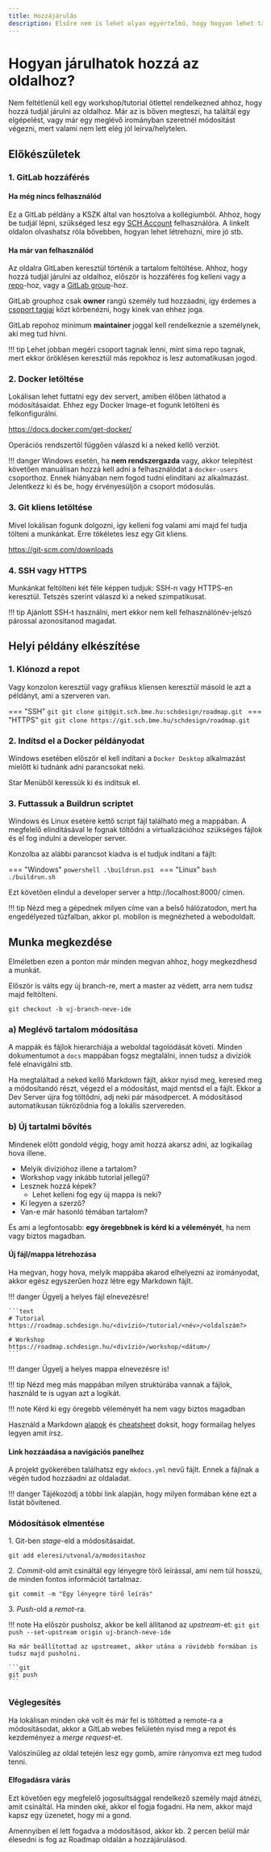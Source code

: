 ```yaml
---
title: Hozzájárulás
description: Elsőre nem is lehet olyan egyértelmű, hogy hogyan lehet tartalmilag bővíteni az oldalt. Ennek a lépésein megyünk végig.
---
```


# Hogyan járulhatok hozzá az oldalhoz?

Nem feltétlenül kell egy workshop/tutorial ötlettel rendelkezned ahhoz, hogy hozzá tudjál járulni az oldalhoz. Már az is bőven megteszi, ha találtál egy elgépelést, vagy már egy meglévő irományban szeretnél módosítást végezni, mert valami nem lett elég jól leírva/helytelen.

## Előkészületek

### 1. GitLab hozzáférés

#### Ha még nincs felhasználód

Ez a GitLab példány a KSZK által van hosztolva a kollégiumból. Ahhoz, hogy be tudjál lépni, szükséged lesz egy [SCH Account](https://kszk.sch.bme.hu/szolgaltatasaink/sch-account/) felhasználóra. A linkelt oldalon olvashatsz róla bővebben, hogyan lehet létrehozni, mire jó stb.

#### Ha már van felhasználód

Az oldalra GitLaben keresztül történik a tartalom feltöltése. Ahhoz, hogy hozzá tudjál járulni az oldalhoz, először is hozzáférés fog kelleni vagy a [repo](https://git.sch.bme.hu/schdesign/roadmap)-hoz, vagy a [GitLab group](https://git.sch.bme.hu/schdesign)-hoz.

GitLab grouphoz csak **owner** rangú személy tud hozzáadni, így érdemes a [csoport tagjai](https://git.sch.bme.hu/groups/schdesign/-/group_members) közt körbenézni, hogy kinek van ehhez joga.

GitLab repohoz minimum **maintainer** joggal kell rendelkeznie a személynek, aki meg tud hívni.

!!! tip
    Lehet jobban megéri csoport tagnak lenni, mint sima repo tagnak, mert ekkor öröklésen keresztül más repokhoz is lesz automatikusan jogod.

### 2. Docker letöltése

Lokálisan lehet futtatni egy dev servert, amiben élőben láthatod a módosításaidat. Ehhez egy Docker Image-et fogunk letölteni és felkonfigurálni.

https://docs.docker.com/get-docker/

Operációs rendszertől függően válaszd ki a neked kellő verziót.

!!! danger
    Windows esetén, ha **nem rendszergazda** vagy, akkor telepítést követően manuálisan hozzá kell adni a felhasználódat a `docker-users` csoporthoz. Ennek hiányában nem fogod tudni elindítani az alkalmazást. Jelentkezz ki és be, hogy érvényesüljön a csoport módosulás.

### 3. Git kliens letöltése

Mivel lokálisan fogunk dolgozni, így kelleni fog valami ami majd fel tudja tölteni a munkánkat. Erre tökéletes lesz egy Git kliens.

https://git-scm.com/downloads

### 4. SSH vagy HTTPS

Munkánkat feltölteni két féle képpen tudjuk: SSH-n vagy HTTPS-en keresztül. Tetszés szerint válaszd ki a neked szimpatikusat.

!!! tip
    Ajánlott SSH-t használni, mert ekkor nem kell felhasználónév-jelszó párossal azonosítanod magadat.

## Helyi példány elkészítése

### 1. Klónozd a repot

Vagy konzolon keresztül vagy grafikus kliensen keresztül másold le azt a példányt, ami a szerveren van.

=== "SSH"
    ```git
    git clone git@git.sch.bme.hu:schdesign/roadmap.git
    ```
=== "HTTPS"
    ```git
    git clone https://git.sch.bme.hu/schdesign/roadmap.git
    ```

### 2. Indítsd el a Docker példányodat

Windows esetében először el kell indítani a `Docker Desktop` alkalmazást mielőtt ki tudnánk adni parancsokat neki.

Star Menüből keressük ki és indítsuk el.

### 3. Futtassuk a Buildrun scriptet

Windows és Linux esetére kettő script fájl található meg a mappában. A megfelelő elindításával le fognak töltődni a virtualizációhoz szükséges fájlok és el fog indulni a developer server.

Konzolba az alábbi parancsot kiadva is el tudjuk indítani a fájlt:

=== "Windows"
    ```powershell
    .\buildrun.ps1
    ```
=== "Linux"
    ```bash
    ./buildrun.sh
    ```

Ezt követően elindul a developer server a http://localhost:8000/ címen.

!!! tip
    Nézd meg a gépednek milyen címe van a belső hálózatodon, mert ha engedélyezed tűzfalban, akkor pl. mobilon is megnézheted a webodoldalt.

## Munka megkezdése

Elméletben ezen a ponton már minden megvan ahhoz, hogy megkezdhesd a munkát.

Először is válts egy új branch-re, mert a master az védett, arra nem tudsz majd feltölteni.

```git
git checkout -b uj-branch-neve-ide
```

### a) Meglévő tartalom módosítása

A mappák és fájlok hierarchiája a weboldal tagolódását követi. Minden dokumentumot a `docs` mappában fogsz megtalálni, innen tudsz a divíziók felé elnavigálni stb.

Ha megtaláltad a neked kellő Markdown fájlt, akkor nyisd meg, keresed meg a módosítandó részt, végezd el a módosítást, majd mentsd el a fájlt. Ekkor a Dev Server újra fog töltődni, adj neki pár másodpercet. A módosításod automatikusan tükröződnia fog a lokális szervereden.

### b) Új tartalmi bővítés

Mindenek előtt gondold végig, hogy amit hozzá akarsz adni, az logikailag hova illene.

- Melyik divízióhoz illene a tartalom?
- Workshop vagy inkább tutorial jellegű?
- Lesznek hozzá képek?
    - Lehet kelleni fog egy új mappa is neki?
- Ki legyen a szerző?
- Van-e már hasonló témában tartalom?

És ami a legfontosabb: **egy öregebbnek is kérd ki a véleményét**, ha nem vagy biztos magadban.

#### Új fájl/mappa létrehozása

Ha megvan, hogy hova, melyik mappába akarod elhelyezni az irományodat, akkor egész egyszerűen hozz létre egy Markdown fájlt.

!!! danger
    Ügyelj a helyes fájl elnevezésre!

    ```text
    # Tutorial
    https://roadmap.schdesign.hu/<divízió>/tutorial/<név>/<oldalszám?>

    # Workshop
    https://roadmap.schdesign.hu/<divízió>/workshop/<dátum>/
    ```

!!! danger
    Ügyelj a helyes mappa elnevezésre is!

!!! tip
    Nézd meg más mappában milyen struktúrába vannak a fájlok, használd te is ugyan azt a logikát.

!!! note
    Kérd ki egy öregebb véleményét ha nem vagy biztos magadban

Használd a Markdown [alapok](/schdesign/tutorial/markdown-alapok/) és [cheatsheet](/schdesign/tutorial/markdown-cheatsheet/) doksit, hogy formailag helyes legyen amit írsz.

#### Link hozzáadása a navigációs panelhez

A projekt gyökerében találhatsz egy `mkdocs.yml` nevű fájlt. Ennek a fájlnak a végén tudod hozzáadni az oldaladat.

!!! danger
    Tájékozódj a többi link alapján, hogy milyen formában kéne ezt a listát bővítened.

### Módosítások elmentése

1\. Git-ben *stage*-eld a módosításaidat.

```git
git add eleresi/utvonal/a/modositashoz
```

2\. *Commit*-old amit csináltál egy lényegre törő leírással, ami nem túl hosszú, de minden fontos információt tartalmaz.

```git
git commit -m "Egy lényegre törő leírás"
```

3\. *Push*-old a *remot*-ra.

!!! note
    Ha először pusholsz, akkor be kell állítanod az *upstream*-et:
    ```git
    git push --set-upstream origin uj-branch-neve-ide
    ```

    Ha már beállítottad az upstreamet, akkor utána a rövidebb formában is tudsz majd pusholni.

    ```git
    git push
    ```

### Véglegesítés

Ha lokálisan minden oké volt és már fel is töltötted a remote-ra a módosításodat, akkor a GitLab webes felületén nyisd meg a repot és kezdeményez a *merge request*-et.

Valószínűleg az oldal tetején lesz egy gomb, amire rányomva ezt meg tudod tenni.

#### Elfogadásra várás

Ezt követően egy megfelelő jogosultsággal rendelkező személy majd átnézi, amit csináltál. Ha minden oké, akkor el fogja fogadni. Ha nem, akkor majd kapsz egy üzenetet, hogy mi a gond.

Amennyiben el lett fogadva a módosításod, akkor kb. 2 percen belül már élesedni is fog az Roadmap oldalán a hozzájárulásod.